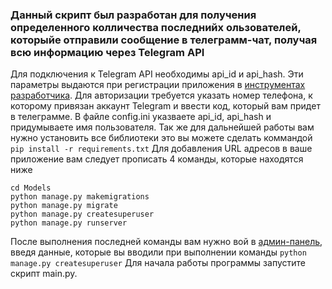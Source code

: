 ### Данный скрипт был разработан для получения определенного колличества последнийх ользователей, которыйе отправили сообщение в телеграмм-чат, получая всю информацию через Telegram API

Для подключения к Telegram API необходимы api_id и api_hash. Эти параметры выдаются при регистрации приложения
в [инструментах разработчика](https://my.telegram.org/apps). Для авторизации требуется указать номер телефона, к
которому привязан аккаунт Telegram и ввести код, который вам придет в телеграмме. В файле config.ini указваете api_id,
api_hash и придумываете имя пользователя. Так же для дальнейшей работы вам нужно установить все библиотеки это вы можете
сделать коммандой `pip install -r requirements.txt`
Для добавления URL адресов в ваше приложение вам следует прописать 4 команды, которые находятся ниже

```
cd Models
python manage.py makemigrations
python manage.py migrate
python manage.py createsuperuser
python manage.py runserver
```

После выполнения последней команды вам нужно вой в [админ-панель](http://127.0.0.1:8000/admin/), введя данные, которые
вы вводили при выполнении команды `python manage.py createsuperuser`
Для начала работы программы запустите скрипт main.py.